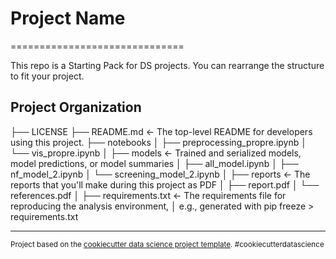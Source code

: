 # Project Name
==============================

This repo is a Starting Pack for DS projects. You can rearrange the structure to fit your project.

## Project Organization

├── LICENSE ├── README.md <- The top-level README for developers using this project. ├── notebooks
│ ├── preprocessing_propre.ipynb │ └── vis_propre.ipynb │ ├── models <- Trained and serialized models, model predictions, or model summaries │ ├── all_model.ipynb │ ├── nf_model_2.ipynb │ └── screening_model_2.ipynb │ ├── reports <- The reports that you'll make during this project as PDF │ ├── report.pdf │ └── references.pdf │ ├── requirements.txt <- The requirements file for reproducing the analysis environment, │ e.g., generated with pip freeze > requirements.txt


--------

<p><small>Project based on the <a target="_blank" href="https://drivendata.github.io/cookiecutter-data-science/">cookiecutter data science project template</a>. #cookiecutterdatascience</small></p>
